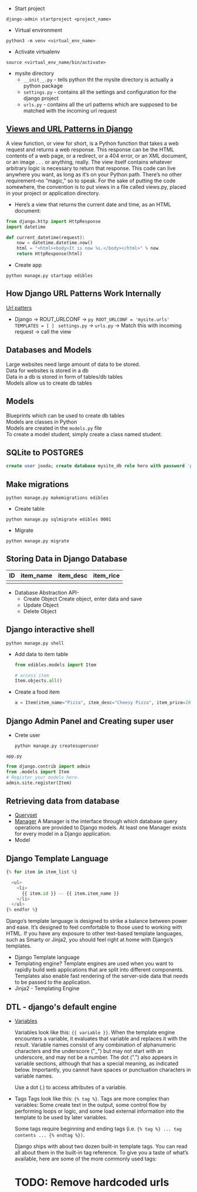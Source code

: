 - Start project

```
django-admin startproject <project_name>
```

- Virtual environment

```
python3 -m venv <virtual_env_name>
```

- Activate virtualenv

```
source <virtual_env_name/bin/activate>
```

- mysite directory
  - `__init__.py` - tells python tht the mysite directory is actually a python package
  - `settings.py` - contains all the settings and configuration for the django project
  - `urls.py` - contains all the url patterns which are supposed to be matched with the incoming url request

[Views and URL Patterns in Django]()
  -

  A view function, or view for short, is a Python function that takes a web request and returns a web response. This response can be the HTML contents of a web page, or a redirect, or a 404 error, or an XML document, or an image . . . or anything, really. The view itself contains whatever arbitrary logic is necessary to return that response. This code can live anywhere you want, as long as it’s on your Python path. There’s no other requirement–no “magic,” so to speak. For the sake of putting the code somewhere, the convention is to put views in a file called views.py, placed in your project or application directory.
 - Here’s a view that returns the current date and time, as an HTML document:
```py
from django.http import HttpResponse
import datetime

def current_datetime(request):
    now = datetime.datetime.now()
    html = "<html><body>It is now %s.</body></html>" % now
    return HttpResponse(html)
```

- Create app

```
python manage.py startapp edibles
```


How Django URL Patterns Work Internally
-

[Url patters]('How+Django+url+patterns+work.pdf')

- Django -> ROUT_URLCONF -> ```py
                            ROOT_URLCONF = 'mysite.urls'
                            TEMPLATES = [ ]
                            ```
                              `settings.py`  -> `urls.py` -> Match this with incoming request -> call the view


Databases and Models
-

Large websites need large amount of data to be stored.
<br>
Data for websites is stored in a db
<br>
Data in a db is stored in form of tables/db tables
<br>
Models allow us to create db tables
<br>

Models
-

Blueprints which can be used to create db tables
<br>
Models are classes in Python
<br>
Models are created in the `models.py` file
<br>
To create a model student, simply create a class named student.

SQLite to POSTGRES
-

```sql
create user jooda; create database mysite_db role hero with password 'password';grant all priviledges on database mysite_db to jooda;alter database mysite_db owner to jooda;
```

Make migrations
-

```
python manage.py makemigrations edibles
```

- Create table

```
python manage.py sqlmigrate edibles 0001
````

- Migrate

```
python manage.py migrate
```

Storing Data in Django Database
-

|ID|item_name|item_desc|item_rice|
|--|--|--|--|
|  |  |  |  |

- Database Abstraction API- 
    - Create Object
      Create object, enter data and save
    - Update Object
    - Delete Object

Django interactive shell
-

```
python manage.py shell
```

- Add data to item table

  ```py
  from edibles.models import Item
  ```
  ```py
  # access item
  Item.objects.all()
  ```
- Create a food item
  ```py
  a = Item(item_name="Pizza", item_desc="Cheesy Pizza", item_price=20)
  ```


Django Admin Panel and Creating super user
  -

- Crete user
  ```
  python manage.py createsuperuser
  ```

`app.py`

  ````py
  from django.contrib import admin
  from .models import Item
  # Register your models here.
  admin.site.register(Item)
````

Retrieving data from database
-

  - [Queryset](https://docs.djangoproject.com/en/4.1/ref/models/querysets/)
  - [Manager](https://docs.djangoproject.com/en/4.1/topics/db/managers/)
    A Manager is the interface through which database query operations are provided to Django models. At least one Manager exists for every model in a Django application.
  - Model

Django Template Language
-

```py
{% for item in item_list %}

  <ul>
    <li>
      {{ item.id }} -- {{ item.item_name }}
    </li>
  </ul>
{% endfor %}
```

<p>
Django’s template language is designed to strike a balance between power and ease. It’s designed to feel comfortable to those used to working with HTML. If you have any exposure to other text-based template languages, such as Smarty or Jinja2, you should feel right at home with Django’s templates.
</p>

- Django Template language
- Templating engine?
  Template engines are used when you want to rapidly build web applications that are split into different components. Templates also enable fast rendering of the server-side data that needs to be passed to the application.
- Jinja2 - Templating Engine

DTL - django's default engine
-

- [Variables](https://docs.djangoproject.com/en/4.1/ref/templates/language/)

  Variables look like this: `{{ variable }}`. When the template engine encounters a variable, it evaluates that variable and replaces it with the result. Variable names consist of any combination of alphanumeric characters and the underscore ("_") but may not start with an underscore, and may not be a number. The dot (".") also appears in variable sections, although that has a special meaning, as indicated below. Importantly, you cannot have spaces or punctuation characters in variable names.

  Use a dot (.) to access attributes of a variable.

- Tags
  Tags look like this: `{% tag %}`. Tags are more complex than variables: Some create text in the output, some control flow by performing loops or logic, and some load external information into the template to be used by later variables.

  Some tags require beginning and ending tags (i.e. `{% tag %} ... tag contents ... {% endtag %})`.

  Django ships with about two dozen built-in template tags. You can read all about them in the built-in tag reference. To give you a taste of what’s available, here are some of the more commonly used tags:

  # TODO: Remove hardcoded urls
  